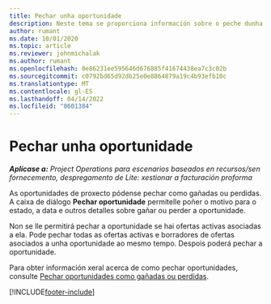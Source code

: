 ```yaml
---
title: Pechar unha oportunidade
description: Neste tema se proporciona información sobre o peche dunha oportunidade de proxecto.
author: rumant
ms.date: 10/01/2020
ms.topic: article
ms.reviewer: johnmichalak
ms.author: rumant
ms.openlocfilehash: 0e86231ee595646d676885f41674438ea7c3c02b
ms.sourcegitcommit: c0792bd65d92db25e0e8864879a19c4b93efb10c
ms.translationtype: MT
ms.contentlocale: gl-ES
ms.lasthandoff: 04/14/2022
ms.locfileid: "8601384"
---
```

# <a name="close-an-opportunity"></a>Pechar unha oportunidade

_**Aplícase a:** Project Operations para escenarios baseados en recursos/sen fornecemento, despregamento de Lite: xestionar a facturación proforma_

As oportunidades de proxecto pódense pechar como gañadas ou perdidas. A caixa de diálogo **Pechar oportunidade** permítelle poñer o motivo para o estado, a data e outros detalles sobre gañar ou perder a oportunidade.

Non se lle permitirá pechar a oportunidade se hai ofertas activas asociadas a ela. Pode pechar todas as ofertas activas e borradores de ofertas asociados a unha oportunidade ao mesmo tempo. Despois poderá pechar a oportunidade.

Para obter información xeral acerca de como pechar oportunidades, consulte [Pechar oportunidades como gañadas ou perdidas](/dynamics365/sales-enterprise/close-opportunity-won-lost-sales).


[!INCLUDE[footer-include](../includes/footer-banner.md)]